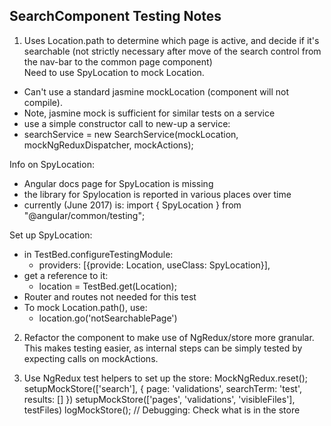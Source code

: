 
## SearchComponent Testing Notes

1. Uses Location.path to determine which page is active, and decide if it's searchable (not strictly necessary after move of the search control from the nav-bar to the common page component)  
  Need to use SpyLocation to mock Location.

  - Can't use a standard jasmine mockLocation (component will not compile).
  - Note, jasmine mock is sufficient for similar tests on a service
  - use a simple constructor call to new-up a service:
  - searchService = new SearchService(mockLocation, mockNgReduxDispatcher, mockActions);  

  Info on SpyLocation:
  - Angular docs page for SpyLocation is missing
  - the library for Spylocation is reported in various places over time
  - currently (June 2017) is: import { SpyLocation } from "@angular/common/testing";  

  Set up SpyLocation:
  - in TestBed.configureTestingModule:
      - providers: [{provide: Location, useClass: SpyLocation}],
  - get a reference to it:
    - location = TestBed.get(Location);
  - Router and routes not needed for this test
  - To mock Location.path(), use: 
    - location.go('notSearchablePage')

2. Refactor the component to make use of NgRedux/store more granular.
This makes testing easier, as internal steps can be simply tested by expecting calls on mockActions.  

3. Use NgRedux test helpers to set up the store:
  MockNgRedux.reset();
  setupMockStore(['search'], { page: 'validations', searchTerm: 'test', results: [] })
  setupMockStore(['pages', 'validations', 'visibleFiles'], testFiles)
  logMockStore();  // Debugging: Check what is in the store 
